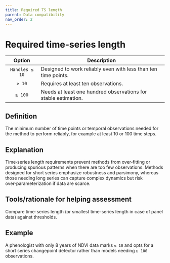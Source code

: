 ```yaml
---
title: Required TS length
parent: Data compatibility
nav_order: 2
---
```


# Required time-series length

|  **Option**        | **Description**            |
|:------------------:|----------------------------|
| `Handles ≤ 10` | Designed to work reliably even with less than ten time points. |
| `≥ 10` | Requires at least ten observations. |
| `≥ 100` | Needs at least one hundred observations for stable estimation. |


## Definition
The minimum number of time points or temporal observations needed for the method to perform reliably, for example at least 10 or 100 time steps. 

## Explanation
Time‑series length requirements prevent methods from over‑fitting or producing spurious patterns when there are too few observations. Methods designed for short series emphasize robustness and parsimony, whereas those needing long series can capture complex dynamics but risk over‑parameterization if data are scarce.

## Tools/rationale for helping assessment
Compare time-series length (or smallest time-series length in case of panel data) against thresholds. 

## Example
A phenologist with only 8 years of NDVI data marks `≤ 10` and opts for a short series changepoint detector rather than models needing `≥ 100` observations. 
